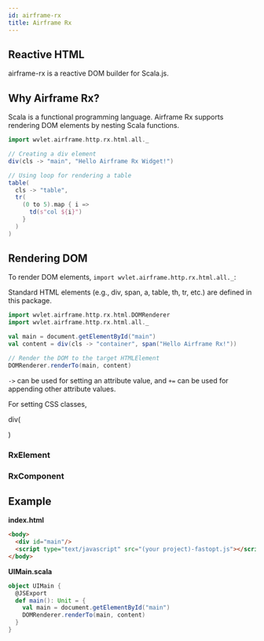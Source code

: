 ```yaml
---
id: airframe-rx
title: Airframe Rx
---
```


## Reactive HTML 

airframe-rx is a reactive DOM builder for Scala.js.


## Why Airframe Rx? 

Scala is a functional programming language. Airframe Rx supports rendering DOM elements by nesting Scala functions.    


```scala
import wvlet.airframe.http.rx.html.all._

// Creating a div element
div(cls -> "main", "Hello Airframe Rx Widget!")

// Using loop for rendering a table
table(
  cls -> "table",
  tr(
    (0 to 5).map { i =>
      td(s"col ${i}")  
    }
  )
)
```



## Rendering DOM

To render DOM elements, `import wvlet.airframe.http.rx.html.all._`:
 
Standard HTML elements (e.g., div, span, a, table, th, tr, etc.) are defined in this package.


```scala
import wvlet.airframe.http.rx.html.DOMRenderer
import wvlet.airframe.http.rx.html.all._

val main = document.getElementById("main")
val content = div(cls -> "container", span("Hello Airframe Rx!"))

// Render the DOM to the target HTMLElement
DOMRenderer.renderTo(main, content)
```

`->` can be used for setting an attribute value, and `+=` can be used for appending other attribute values. 

For setting CSS classes, 

div(

)


### RxElement


### RxComponent





## Example

__index.html__

```html
<body>
  <div id="main"/>
  <script type="text/javascript" src="(your project)-fastopt.js"></script>
</body> 
```

__UIMain.scala__

```scala
object UIMain {
  @JSExport
  def main(): Unit = {
    val main = document.getElementById("main")
    DOMRenderer.renderTo(main, content)
  }
}
```


